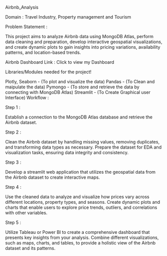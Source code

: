 Airbnb_Analysis

Domain : Travel Industry, Property management and Tourism

Problem Statement :

This project aims to analyze Airbnb data using MongoDB Atlas, perform data cleaning and preparation, develop interactive geospatial visualizations, and create dynamic plots to gain insights into pricing variations, availability patterns, and location-based trends.

Airbnb Dashboard Link : Click to view my Dashboard

Libraries/Modules needed for the project!

Plotly, Seaborn - (To plot and visualize the data)
Pandas - (To Clean and maipulate the data)
Pymongo - (To store and retrieve the data by connecting with MongoDB Atlas)
Streamlit - (To Create Graphical user Interface)
Workflow :

Step 1 :

Establish a connection to the MongoDB Atlas database and retrieve the Airbnb dataset.

Step 2 :

Clean the Airbnb dataset by handling missing values, removing duplicates, and transforming data types as necessary. Prepare the dataset for EDA and visualization tasks, ensuring data integrity and consistency.

Step 3 :

Develop a streamlit web application that utilizes the geospatial data from the Airbnb dataset to create interactive maps.

Step 4 :

Use the cleaned data to analyze and visualize how prices vary across different locations, property types, and seasons. Create dynamic plots and charts that enable users to explore price trends, outliers, and correlations with other variables.

Step 5 :

Utilize Tableau or Power BI to create a comprehensive dashboard that presents key insights from your analysis. Combine different visualizations, such as maps, charts, and tables, to provide a holistic view of the Airbnb dataset and its patterns.
